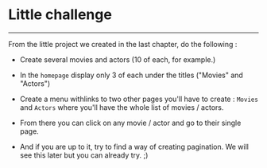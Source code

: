 # Little challenge

---

From the little project we created in the last chapter, do the following :

- Create several movies and actors (10 of each, for example.)

- In the `homepage` display only 3 of each under the titles ("Movies" and "Actors")
- Create a menu withlinks to two other pages you'll have to create : `Movies` and `Actors` where you'll have the whole list of movies / actors.
- From there you can click on any movie / actor and go to their single page.
- And if you are up to it, try to find a way of creating pagination. We will see this later but you can already try. ;)
